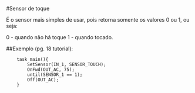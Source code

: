 #Sensor de toque

É o sensor mais simples de usar, pois retorna somente os valores 0 ou 1, ou seja:

0 - quando não há toque
1 - quando tocado.
	
##Exemplo (pg. 18 tutorial):
```
	task main(){
		SetSensor(IN_1, SENSOR_TOUCH);
		OnFwd(OUT_AC, 75);
		until(SENSOR_1 == 1);
		Off(OUT_AC);
	}
```
